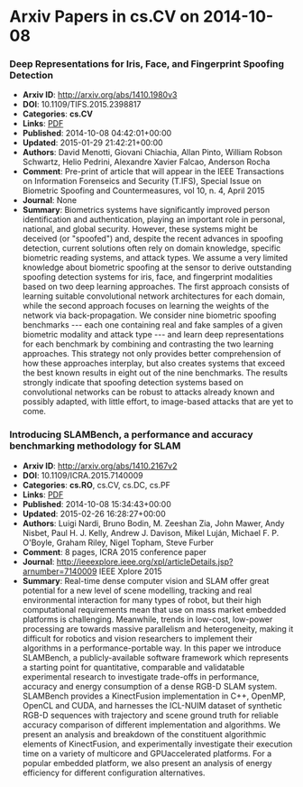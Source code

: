 # Arxiv Papers in cs.CV on 2014-10-08
### Deep Representations for Iris, Face, and Fingerprint Spoofing Detection
- **Arxiv ID**: http://arxiv.org/abs/1410.1980v3
- **DOI**: 10.1109/TIFS.2015.2398817
- **Categories**: **cs.CV**
- **Links**: [PDF](http://arxiv.org/pdf/1410.1980v3)
- **Published**: 2014-10-08 04:42:01+00:00
- **Updated**: 2015-01-29 21:42:21+00:00
- **Authors**: David Menotti, Giovani Chiachia, Allan Pinto, William Robson Schwartz, Helio Pedrini, Alexandre Xavier Falcao, Anderson Rocha
- **Comment**: Pre-print of article that will appear in the IEEE Transactions on
  Information Forenseics and Security (T.IFS), Special Issue on Biometric
  Spoofing and Countermeasures, vol 10, n. 4, April 2015
- **Journal**: None
- **Summary**: Biometrics systems have significantly improved person identification and authentication, playing an important role in personal, national, and global security. However, these systems might be deceived (or "spoofed") and, despite the recent advances in spoofing detection, current solutions often rely on domain knowledge, specific biometric reading systems, and attack types. We assume a very limited knowledge about biometric spoofing at the sensor to derive outstanding spoofing detection systems for iris, face, and fingerprint modalities based on two deep learning approaches. The first approach consists of learning suitable convolutional network architectures for each domain, while the second approach focuses on learning the weights of the network via back-propagation. We consider nine biometric spoofing benchmarks --- each one containing real and fake samples of a given biometric modality and attack type --- and learn deep representations for each benchmark by combining and contrasting the two learning approaches. This strategy not only provides better comprehension of how these approaches interplay, but also creates systems that exceed the best known results in eight out of the nine benchmarks. The results strongly indicate that spoofing detection systems based on convolutional networks can be robust to attacks already known and possibly adapted, with little effort, to image-based attacks that are yet to come.



### Introducing SLAMBench, a performance and accuracy benchmarking methodology for SLAM
- **Arxiv ID**: http://arxiv.org/abs/1410.2167v2
- **DOI**: 10.1109/ICRA.2015.7140009
- **Categories**: **cs.RO**, cs.CV, cs.DC, cs.PF
- **Links**: [PDF](http://arxiv.org/pdf/1410.2167v2)
- **Published**: 2014-10-08 15:34:43+00:00
- **Updated**: 2015-02-26 16:28:27+00:00
- **Authors**: Luigi Nardi, Bruno Bodin, M. Zeeshan Zia, John Mawer, Andy Nisbet, Paul H. J. Kelly, Andrew J. Davison, Mikel Luján, Michael F. P. O'Boyle, Graham Riley, Nigel Topham, Steve Furber
- **Comment**: 8 pages, ICRA 2015 conference paper
- **Journal**: http://ieeexplore.ieee.org/xpl/articleDetails.jsp?arnumber=7140009
  IEEE Xplore 2015
- **Summary**: Real-time dense computer vision and SLAM offer great potential for a new level of scene modelling, tracking and real environmental interaction for many types of robot, but their high computational requirements mean that use on mass market embedded platforms is challenging. Meanwhile, trends in low-cost, low-power processing are towards massive parallelism and heterogeneity, making it difficult for robotics and vision researchers to implement their algorithms in a performance-portable way. In this paper we introduce SLAMBench, a publicly-available software framework which represents a starting point for quantitative, comparable and validatable experimental research to investigate trade-offs in performance, accuracy and energy consumption of a dense RGB-D SLAM system. SLAMBench provides a KinectFusion implementation in C++, OpenMP, OpenCL and CUDA, and harnesses the ICL-NUIM dataset of synthetic RGB-D sequences with trajectory and scene ground truth for reliable accuracy comparison of different implementation and algorithms. We present an analysis and breakdown of the constituent algorithmic elements of KinectFusion, and experimentally investigate their execution time on a variety of multicore and GPUaccelerated platforms. For a popular embedded platform, we also present an analysis of energy efficiency for different configuration alternatives.



